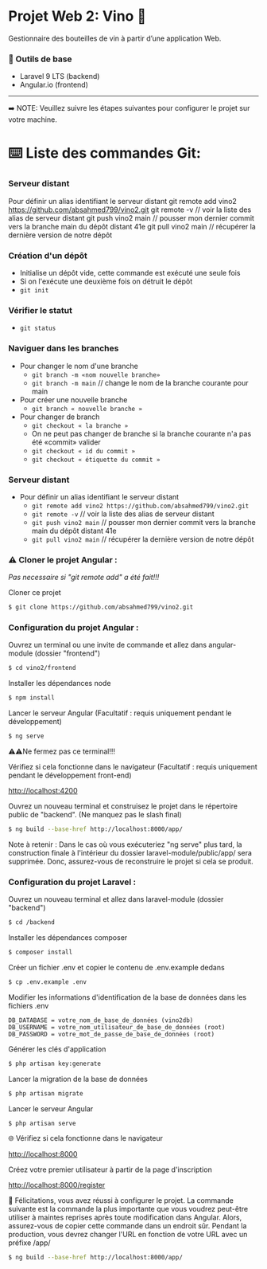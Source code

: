 # Projet Web 2: Vino 🍷

Gestionnaire des bouteilles de vin à partir d’une application Web.

### 🔧 Outils de base

 * Laravel 9 LTS (backend)
 * Angular.io (frontend)

---

➡️ NOTE: Veuillez suivre les étapes suivantes pour configurer le projet sur votre machine.

# ⌨️ Liste des commandes Git:

### Serveur distant
Pour définir un alias identifiant le serveur distant
git remote add vino2 https://github.com/absahmed799/vino2.git
git remote -v // voir la liste des alias de serveur distant
git push vino2 main // pousser mon dernier commit vers la branche main du dépôt distant 41e
git pull vino2 main // récupérer la dernière version de notre dépôt

### Création d'un dépôt
- Initialise un dépôt vide, cette commande est exécuté une seule fois
- Si on l'exécute une deuxième fois on détruit le dépôt
- `git init`

### Vérifier le statut 
- `git status`

### Naviguer dans les branches
- Pour changer le nom d'une branche
    - `git branch -m «nom nouvelle branche»`
    - `git branch -m main`  // change le nom de la branche courante pour main
- Pour créer une nouvelle branche
    - `git branch « nouvelle branche »`
- Pour changer de branch 
    - `git checkout « la branche »`
    - On ne peut pas changer de branche si la branche courante n'a pas été «commit» valider 
    - `git checkout « id du commit »`
    - `git checkout « étiquette du commit »`   

### Serveur distant
- Pour définir un alias identifiant le serveur distant
    - `git remote add vino2 https://github.com/absahmed799/vino2.git`
    - `git remote -v` // voir la liste des alias de serveur distant
    - `git push vino2 main` // pousser mon dernier commit vers la branche main du dépôt distant 41e
    - `git pull vino2 main` // récupérer la dernière version de notre dépôt

### ⚠️ Cloner le projet Angular :
*Pas necessaire si "git remote add" a été fait!!!*

Cloner ce projet
```sh
$ git clone https://github.com/absahmed799/vino2.git
```
 
### Configuration du projet Angular :
Ouvrez un terminal ou une invite de commande et allez dans angular-module (dossier "frontend")
```sh
$ cd vino2/frontend
```

Installer les dépendances node
```sh
$ npm install
```

Lancer le serveur Angular (Facultatif : requis uniquement pendant le développement)
```sh
$ ng serve
```
⚠️⚠Ne fermez pas ce terminal!!!

Vérifiez si cela fonctionne dans le navigateur (Facultatif : requis uniquement pendant le développement front-end)

[http://localhost:4200](http://localhost:4200/)



Ouvrez un nouveau terminal et construisez le projet dans le répertoire public de "backend". (Ne manquez pas le slash final)
```sh
$ ng build --base-href http://localhost:8000/app/
```
Note à retenir : Dans le cas où vous exécuteriez "ng serve" plus tard, la construction finale à l'intérieur du dossier laravel-module/public/app/ sera supprimée. Donc, assurez-vous de reconstruire le projet si cela se produit.


### Configuration du projet Laravel :

Ouvrez un nouveau terminal et allez dans laravel-module (dossier "backend")
```sh
$ cd /backend
```

Installer les dépendances composer
```sh
$ composer install
```

Créer un fichier .env et copier le contenu de .env.example dedans
```sh
$ cp .env.example .env
```


Modifier les informations d'identification de la base de données dans les fichiers .env
```
DB_DATABASE = votre_nom_de_base_de_données (vino2db)
DB_USERNAME = votre_nom_utilisateur_de_base_de_données (root)
DB_PASSWORD = votre_mot_de_passe_de_base_de_données (root)
```

Générer les clés d'application
```sh
$ php artisan key:generate
```

Lancer la migration de la base de données
```sh
$ php artisan migrate
```

Lancer le serveur Angular
```sh
$ php artisan serve
```


🌐 Vérifiez si cela fonctionne dans le navigateur

[http://localhost:8000](http://localhost:8000/)


Créez votre premier utilisateur à partir de la page d'inscription

[http://localhost:8000/register](http://localhost:8000/register)


🎉 Félicitations, vous avez réussi à configurer le projet. La commande suivante est la commande la plus importante que vous voudrez peut-être utiliser à maintes reprises après toute modification dans Angular.
Alors, assurez-vous de copier cette commande dans un endroit sûr.
Pendant la production, vous devrez changer l'URL en fonction de votre URL avec un préfixe /app/
```sh
$ ng build --base-href http://localhost:8000/app/
```
